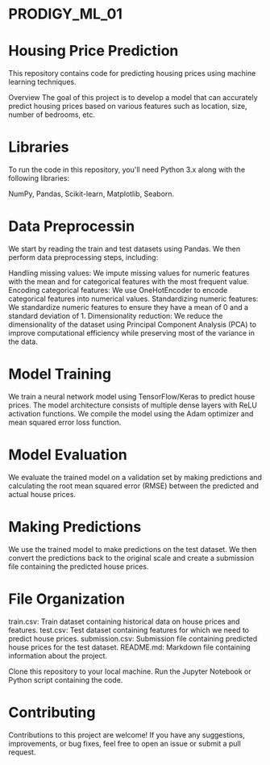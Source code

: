 # PRODIGY_ML_01
# Housing Price Prediction
This repository contains code for predicting housing prices using machine learning techniques.

Overview
The goal of this project is to develop a model that can accurately predict housing prices based on various features such as location, size, number of bedrooms, etc.

# Libraries
To run the code in this repository, you'll need Python 3.x along with the following libraries:

NumPy, 
Pandas, 
Scikit-learn, 
Matplotlib, 
Seaborn.

# Data Preprocessin

We start by reading the train and test datasets using Pandas. We then perform data preprocessing steps, including:

Handling missing values: We impute missing values for numeric features with the mean and for categorical features with the most frequent value.
Encoding categorical features: We use OneHotEncoder to encode categorical features into numerical values.
Standardizing numeric features: We standardize numeric features to ensure they have a mean of 0 and a standard deviation of 1.
Dimensionality reduction: We reduce the dimensionality of the dataset using Principal Component Analysis (PCA) to improve computational efficiency while preserving most of the variance in the data.

# Model Training
We train a neural network model using TensorFlow/Keras to predict house prices. The model architecture consists of multiple dense layers with ReLU activation functions. We compile the model using the Adam optimizer and mean squared error loss function.

# Model Evaluation
We evaluate the trained model on a validation set by making predictions and calculating the root mean squared error (RMSE) between the predicted and actual house prices.

# Making Predictions
We use the trained model to make predictions on the test dataset. We then convert the predictions back to the original scale and create a submission file containing the predicted house prices.

# File Organization
train.csv: Train dataset containing historical data on house prices and features.
test.csv: Test dataset containing features for which we need to predict house prices.
submission.csv: Submission file containing predicted house prices for the test dataset.
README.md: Markdown file containing information about the project.

Clone this repository to your local machine.
Run the Jupyter Notebook or Python script containing the code.
# Contributing
Contributions to this project are welcome! If you have any suggestions, improvements, or bug fixes, feel free to open an issue or submit a pull request.
